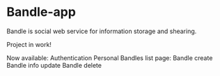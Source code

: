# Bandle-app

Bandle is social web service for information storage and shearing.

Project in work!

Now available:
  Authentication
  Personal Bandles list page:
    Bandle create
    Bandle info update
    Bandle delete
